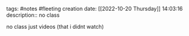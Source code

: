 tags: #notes #fleeting
creation date: [[2022-10-20 Thursday]] 14:03:16
description:: no class

no class just videos (that i didnt watch)

